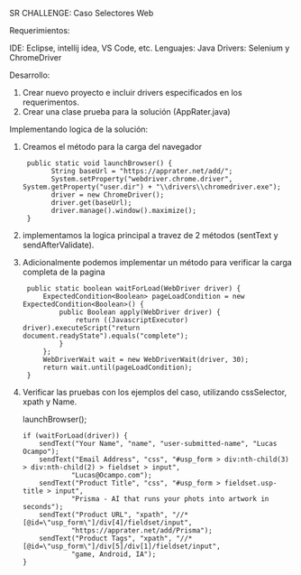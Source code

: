 SR CHALLENGE: Caso Selectores Web

Requerimientos:

IDE: Eclipse, intellij idea, VS Code, etc.
Lenguajes: Java
Drivers: Selenium y ChromeDriver

Desarrollo:

1. Crear nuevo proyecto e incluir drivers especificados en los requerimentos.
2. Crear una clase prueba para la solución (AppRater.java) 

Implementando logica de la solución:

1. Creamos el método para la carga del navegador

        public static void launchBrowser() {
              String baseUrl = "https://apprater.net/add/";
              System.setProperty("webdriver.chrome.driver", System.getProperty("user.dir") + "\\drivers\\chromedriver.exe");
              driver = new ChromeDriver();
              driver.get(baseUrl);
              driver.manage().window().maximize();
        }
  
2. implementamos la logica principal a travez de 2 métodos (sentText y sendAfterValidate).
 
3. Adicionalmente podemos implementar un método para verificar la carga completa de la pagina
  
        public static boolean waitForLoad(WebDriver driver) {
            ExpectedCondition<Boolean> pageLoadCondition = new ExpectedCondition<Boolean>() {
                public Boolean apply(WebDriver driver) {
                    return ((JavascriptExecutor) driver).executeScript("return document.readyState").equals("complete");
                }
            };
            WebDriverWait wait = new WebDriverWait(driver, 30);
            return wait.until(pageLoadCondition);
        }
  
 4. Verificar las pruebas con los ejemplos del caso, utilizando cssSelector, xpath y Name.
 
    launchBrowser();

        if (waitForLoad(driver)) {
            sendText("Your Name", "name", "user-submitted-name", "Lucas Ocampo");
            sendText("Email Address", "css", "#usp_form > div:nth-child(3) > div:nth-child(2) > fieldset > input",
                    "Lucas@Ocampo.com");
            sendText("Product Title", "css", "#usp_form > fieldset.usp-title > input",
                    "Prisma - AI that runs your phots into artwork in seconds");
            sendText("Product URL", "xpath", "//*[@id=\"usp_form\"]/div[4]/fieldset/input",
                    "https://apprater.net/add/Prisma");
            sendText("Product Tags", "xpath", "//*[@id=\"usp_form\"]/div[5]/div[1]/fieldset/input",
                    "game, Android, IA");
        }
  




